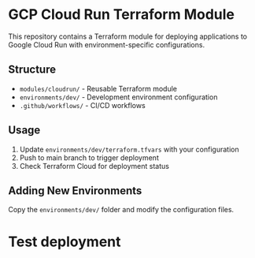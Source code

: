 # GCP Cloud Run Terraform Module

This repository contains a Terraform module for deploying applications to Google Cloud Run with environment-specific configurations.

## Structure
- `modules/cloudrun/` - Reusable Terraform module
- `environments/dev/` - Development environment configuration
- `.github/workflows/` - CI/CD workflows

## Usage
1. Update `environments/dev/terraform.tfvars` with your configuration
2. Push to main branch to trigger deployment
3. Check Terraform Cloud for deployment status

## Adding New Environments
Copy the `environments/dev/` folder and modify the configuration files.
# Test deployment
